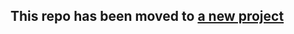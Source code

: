 ## This repo has been moved to [a new project](https://github.com/krestomatio/container_builder/tree/master/centos8-minimal)
